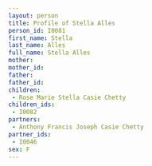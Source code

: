 ```yaml
---
layout: person
title: Profile of Stella Alles
person_id: I0081
first_name: Stella
last_name: Alles
full_name: Stella Alles
mother: 
mother_id: 
father: 
father_id: 
children:
 - Rose Marie Stella Casie Chetty
children_ids:
 - I0082
partners:
 - Anthony Francis Joseph Casie Chetty
partner_ids:
 - I0046
sex: F
---
```


